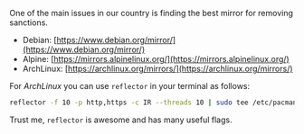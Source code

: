One of the main issues in our country is finding the best mirror for removing sanctions.

- Debian: [https://www.debian.org/mirror/](https://www.debian.org/mirror/)
- Alpine: [https://mirrors.alpinelinux.org/](https://mirrors.alpinelinux.org/)
- ArchLinux: [https://archlinux.org/mirrors/](https://archlinux.org/mirrors/)

For _ArchLinux_ you can use `reflector` in your terminal as follows:

```bash title="using reflector to find 10 fastest mirror resides in Iran"
reflector -f 10 -p http,https -c IR --threads 10 | sudo tee /etc/pacman.d/mirrorlist
```

Trust me, `reflector` is awesome and has many useful flags.
